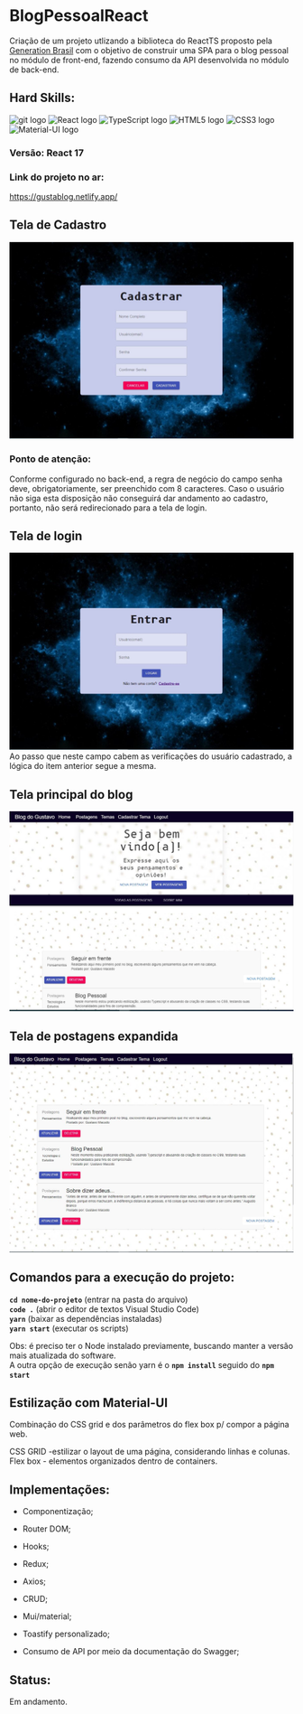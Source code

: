 # BlogPessoalReact

Criação de um projeto utlizando a biblioteca do ReactTS proposto pela [Generation Brasil](https://brazil.generation.org/) com o objetivo de construir uma SPA para o blog pessoal no módulo de front-end, fazendo consumo da API desenvolvida no módulo de back-end.

## Hard Skills:
<img src="https://img.shields.io/badge/git-282C34?logo=git&logoColor=F05032" alt="git logo" title="git" height="25" /> <img src="https://img.shields.io/badge/React-282C34?logo=react&logoColor=61DAFB" alt="React logo" title="React" height="25" />
<img src="https://img.shields.io/badge/TypeScript-282C34?logo=typescript&logoColor=3178C6" alt="TypeScript logo" title="TypeScript" height="25" />
<img src="https://img.shields.io/badge/HTML5-282C34?logo=html5&logoColor=E34F26" alt="HTML5 logo" title="HTML5" height="25" />
<img src="https://img.shields.io/badge/CSS3-282C34?logo=css3&logoColor=1572B6" alt="CSS3 logo" title="CSS3" height="25" />
<img src="https://img.shields.io/badge/Material-UI-282C34?logo=material-ui&logoColor=1572B6" alt="Material-UI logo" title="Material-UI" height="25" />


### Versão: React 17

### Link do projeto no ar: 
https://gustablog.netlify.app/

## Tela de Cadastro
![Captura de tela de 2022-11-06](https://raw.githubusercontent.com/gustavomlima9393/Blog_Pessoal_Front_End/master/src/paginas/img/TeladeCadastro.JPG)

### Ponto de atenção:
Conforme configurado no back-end, a regra de negócio do campo senha deve, obrigatoriamente, ser preenchido com 8 caracteres. Caso o usuário não siga esta disposição não conseguirá dar andamento ao cadastro, portanto, não será redirecionado para a tela de login. 

## Tela de login
![Captura de tela de 2022-11-06](https://raw.githubusercontent.com/gustavomlima9393/Blog_Pessoal_Front_End/master/src/paginas/img/TelaLogin.JPG)
Ao passo que neste campo cabem as verificações do usuário cadastrado, a lógica do item anterior segue a mesma.

## Tela principal do blog
![Captura de tela de 2022-11-06](https://raw.githubusercontent.com/gustavomlima9393/Blog_Pessoal_Front_End/master/src/paginas/img/TelaPrincipal.JPG)

 ## Tela de postagens expandida
 ![Captura de tela de 2022-11-06](https://raw.githubusercontent.com/gustavomlima9393/Blog_Pessoal_Front_End/master/src/paginas/img/TelaPosts.JPG)

## Comandos para a execução do projeto:

****`cd nome-do-projeto`**** (entrar na pasta do arquivo) <br>
****`code .`**** (abrir o editor de textos Visual Studio Code) <br>
****`yarn`**** (baixar as dependências instaladas) <br>
****`yarn start`**** (executar os scripts) <br>

Obs: é preciso ter o Node instalado previamente, buscando manter a versão mais atualizada do software. <br>
A outra opção de execução senão yarn é o ****`npm install`**** seguido do ****`npm start`****


## Estilização com Material-UI
Combinação do CSS grid e dos parâmetros do flex box p/ compor a página web.

CSS GRID -estilizar o layout de uma página, considerando linhas e colunas. <br>
Flex box - elementos organizados dentro de containers.

## Implementações:
<ul>
	<li>Componentização;</li>
</ul>
<ul>
	<li>Router DOM;</li>
</ul>
<ul>
	<li>Hooks;</li>
</ul>
<ul>
	<li>Redux;</li>
</ul>
<ul>
	<li>Axios;</li>
</ul>
<ul>
	<li>CRUD;</li>
</ul>
<ul>
	<li>Mui/material;</li>
</ul>
<ul>
	<li>Toastify personalizado;</li>
</ul>
<ul>
	<li>Consumo de API por meio da documentação do Swagger;</li>
</ul>


## Status:

Em andamento.
